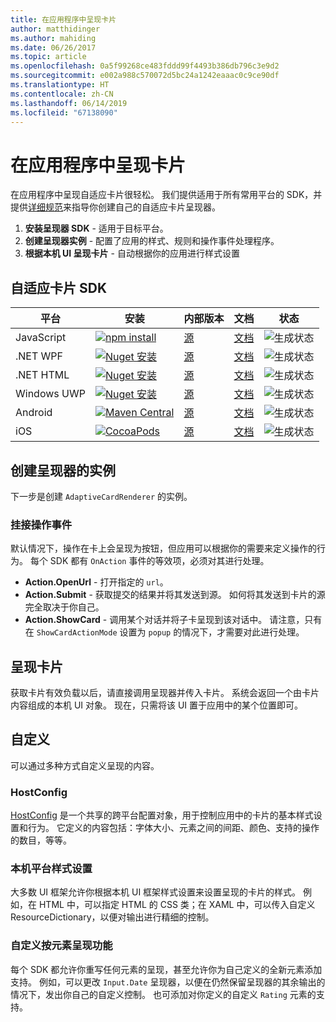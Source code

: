 ```yaml
---
title: 在应用程序中呈现卡片
author: matthidinger
ms.author: mahiding
ms.date: 06/26/2017
ms.topic: article
ms.openlocfilehash: 0a5f99268ce483fddd99f4493b386db796c3e9d2
ms.sourcegitcommit: e002a988c570072d5bc24a1242eaaac0c9ce90df
ms.translationtype: HT
ms.contentlocale: zh-CN
ms.lasthandoff: 06/14/2019
ms.locfileid: "67138090"
---
```

# <a name="rendering-cards-inside-your-application"></a>在应用程序中呈现卡片

在应用程序中呈现自适应卡片很轻松。 我们提供适用于所有常用平台的 SDK，并提供[详细规范](implement-a-renderer.md)来指导你创建自己的自适应卡片呈现器。

1. **安装呈现器 SDK** - 适用于目标平台。
2. **创建呈现器实例** - 配置了应用的样式、规则和操作事件处理程序。
3. **根据本机 UI 呈现卡片** - 自动根据你的应用进行样式设置

## <a name="adaptive-cards-sdks"></a>自适应卡片 SDK

|平台|安装|内部版本|文档|状态|
|---|---|---|---|---|
| JavaScript | [![npm install](https://img.shields.io/npm/v/adaptivecards.svg)](https://www.npmjs.com/package/adaptivecards) | [源](https://github.com/Microsoft/AdaptiveCards/tree/master/source/nodejs)| [文档](../sdk/rendering-cards/javascript/getting-started.md) | ![生成状态](https://img.shields.io/vso/build/Microsoft/56cf629e-8f3a-4412-acbc-bf69366c552c/20564.svg) |
| .NET WPF | [![Nuget 安装](https://img.shields.io/nuget/vpre/AdaptiveCards.Rendering.Wpf.svg)](https://www.nuget.org/packages/AdaptiveCards.Rendering.Wpf) | [源](https://github.com/Microsoft/AdaptiveCards/tree/master/source/dotnet)| [文档](../sdk/rendering-cards/net-wpf/getting-started.md) | ![生成状态](https://img.shields.io/vso/build/Microsoft/56cf629e-8f3a-4412-acbc-bf69366c552c/20596.svg) |
| .NET HTML | [![Nuget 安装](https://img.shields.io/nuget/vpre/AdaptiveCards.Rendering.Html.svg)](https://www.nuget.org/packages/AdaptiveCards.Rendering.Html) | [源](https://github.com/Microsoft/AdaptiveCards/tree/master/source/dotnet) | [文档](../sdk/rendering-cards/net-html/getting-started.md) | ![生成状态](https://img.shields.io/vso/build/Microsoft/56cf629e-8f3a-4412-acbc-bf69366c552c/20596.svg) |
| Windows UWP | [![Nuget 安装](https://img.shields.io/nuget/vpre/AdaptiveCards.Rendering.Uwp.svg)](https://www.nuget.org/packages/AdaptiveCards.Rendering.Uwp) | [源](https://github.com/Microsoft/AdaptiveCards/tree/master/source/uwp) | [文档](../sdk/rendering-cards/uwp/getting-started.md) | ![生成状态](https://img.shields.io/vso/build/Microsoft/56cf629e-8f3a-4412-acbc-bf69366c552c/20583.svg) |
| Android | [![Maven Central](https://img.shields.io/maven-central/v/io.adaptivecards/adaptivecards-android.svg)](https://search.maven.org/#search%7Cga%7C1%7Ca%3A%22adaptivecards-android%22) | [源](https://github.com/Microsoft/AdaptiveCards/tree/master/source/android) | [文档](../sdk/rendering-cards/android/getting-started.md) | ![生成状态](https://img.shields.io/vso/build/Microsoft/8d47e068-03c8-4cdc-aa9b-fc6929290322/17651.svg)
| iOS | [![CocoaPods](https://img.shields.io/cocoapods/v/AdaptiveCards.svg)](https://cocoapods.org/pods/AdaptiveCards) | [源](https://github.com/Microsoft/AdaptiveCards/tree/master/source/ios) | [文档](../sdk/rendering-cards/ios/getting-started.md) |  ![生成状态](https://img.shields.io/vso/build/Microsoft/8d47e068-03c8-4cdc-aa9b-fc6929290322/16990.svg) |

## <a name="create-an-instance-of-the-renderer"></a>创建呈现器的实例

下一步是创建 `AdaptiveCardRenderer` 的实例。 

### <a name="hook-up-action-events"></a>挂接操作事件

默认情况下，操作在卡上会呈现为按钮，但应用可以根据你的需要来定义操作的行为。 每个 SDK 都有 `OnAction` 事件的等效项，必须对其进行处理。

* **Action.OpenUrl** - 打开指定的 `url`。  
* **Action.Submit** - 获取提交的结果并将其发送到源。 如何将其发送到卡片的源完全取决于你自己。
* **Action.ShowCard** - 调用某个对话并将子卡呈现到该对话中。 请注意，只有在 `ShowCardActionMode` 设置为 `popup` 的情况下，才需要对此进行处理。

## <a name="render-a-card"></a>呈现卡片

获取卡片有效负载以后，请直接调用呈现器并传入卡片。 系统会返回一个由卡片内容组成的本机 UI 对象。 现在，只需将该 UI 置于应用中的某个位置即可。

## <a name="customization"></a>自定义

可以通过多种方式自定义呈现的内容。 

### <a name="hostconfig"></a>HostConfig

[HostConfig](host-config.md) 是一个共享的跨平台配置对象，用于控制应用中的卡片的基本样式设置和行为。 它定义的内容包括：字体大小、元素之间的间距、颜色、支持的操作的数目，等等。 

### <a name="native-platform-styling"></a>本机平台样式设置

大多数 UI 框架允许你根据本机 UI 框架样式设置来设置呈现的卡片的样式。 例如，在 HTML 中，可以指定 HTML 的 CSS 类；在 XAML 中，可以传入自定义 ResourceDictionary，以便对输出进行精细的控制。

### <a name="customize-per-element-rendering"></a>自定义按元素呈现功能

每个 SDK 都允许你重写任何元素的呈现，甚至允许你为自己定义的全新元素添加支持。  例如，可以更改 `Input.Date` 呈现器，以便在仍然保留呈现器的其余输出的情况下，发出你自己的自定义控制。 也可添加对你定义的自定义 `Rating` 元素的支持。




